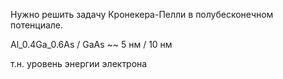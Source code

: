 Нужно решить задачу Кронекера-Пелли в полубесконечном потенциале.

Al_0.4Ga_0.6As / GaAs ~~ 5 нм / 10 нм

т.н. уровень энергии электрона